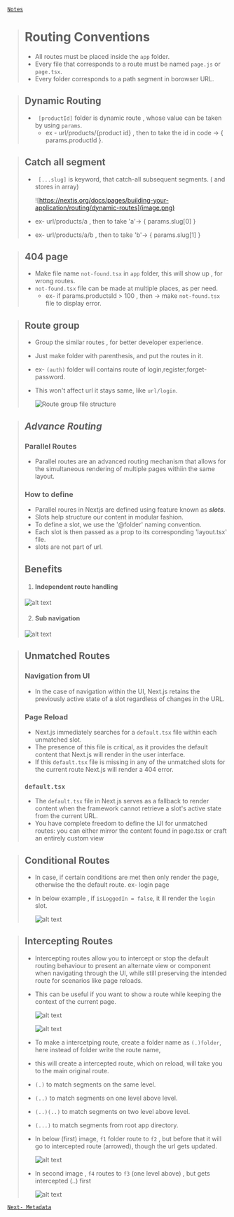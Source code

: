 [```Notes```](../../README.md)

> # Routing Conventions
> - All routes must be placed inside the ```app``` folder.
> - Every file that corresponds to a route must be named ```page.js``` or ```page.tsx```.
> - Every folder corresponds to a path segment in borowser URL.

> ## Dynamic Routing
> - ``` [productId]``` folder is dynamic route , whose value can be taken by using `params`.
>    - ex - url/products/{product id} ,  then to take the id in code ->  { params.productId }.

> ## Catch all segment
> - ``` [...slug]``` is keyword, that catch-all subsequent segments.  ( and stores in array) 
>
>   ![https://nextjs.org/docs/pages/building-your-application/routing/dynamic-routes](image.png)
>  -  ex- url/products/a , then to take 'a'->  { params.slug[0] } 
>  -  ex- url/products/a/b , then to take 'b'->  { params.slug[1] } 

> ## 404 page
>  -  Make file name ```not-found.tsx```  in ```app``` folder, this will show up , for wrong routes.
>  -  ```not-found.tsx``` file can be made at multiple places, as per need.
>     - ex- if params.productsId > 100 , then -> make ```not-found.tsx``` file to display error.


> ## Route group
>  -  Group the similar routes , for better developer experience.
>  -  Just make folder with parenthesis, and put the routes in it.
>  -  ex- ```(auth)``` folder will contains route of login,register,forget-password.
>  - This won't affect url it stays same, like  ```url/login```.
>
>    ![Route group file structure](image-13.png)
>



> ## ***Advance Routing***
>
> ### Parallel Routes
> - Parallel routes are an advanced routing mechanism that allows for the simultaneous rendering of multiple pages withiin the same layout.
> ### How to define
> - Parallel roures in Nextjs are defined using feature known as  ***slots***.
> - Slots help structure our content in modular fashion.
> - To define a slot, we use the '@folder' naming convention.
> - Each slot is then passed as a prop to its corresponding 'layout.tsx' file. 
> - slots are not part of url.
>
> ## Benefits
> 1. #### Independent route handling
>  ![alt text](image-12.png)
>
> 2. #### Sub navigation
>   ![alt text](image-14.png)
> 

> ## Unmatched Routes
>
>  ### Navigation from UI
> - In the case of navigation within the UI, Next.js retains the previously active state of
a slot regardless of changes in the URL.
> ### Page Reload
> - Next.js immediately searches for a `default.tsx` file within each unmatched slot.
> - The presence of this file is critical, as it provides the default content that Next.js
> will render in the user interface.
> - If this `default.tsx` file is missing in any of the unmatched slots for the current route
Next.js will render a 404 error.
>  ### `default.tsx`
> - The `default.tsx` file in Next.js serves as a fallback to render content when the
> framework cannot retrieve a slot's active state from the current URL.
> - You have complete freedom to define the IJI for unmatched routes: you can either
> mirror the content found in page.tsx or craft an entirely custom view

> ## Conditional Routes
>
> - In case, if certain conditions are met then only render the page, otherwise the the default route. ex- login page
> -  In below example , if `isLoggedIn = false`, it ill render the `login` slot.
>
>    ![alt text](image-15.png)

> ## Intercepting Routes
>
> - Intercepting routes allow you to intercept or stop the default routing behaviour to
> present an alternate view or component when navigating through the UI, while still
> preserving the intended route for scenarios like page reloads.
> - This can be useful if you want to show a route while keeping the context of the
> current page.
>
>   ![alt text](image-16.png)
>
>   ![alt text](image-17.png)
>
> - To make a intercetping route, create a folder name as `(.)folder`, here instead of folder write the route name,
> - this will create a intercepted route, which on reload, will take you to the main original route.
>
> - `(.)` to match segments on the same level. 
> - `(..)` to match segments on one level above level. 
> - `(..)(..)` to match segments on two level above level. 
> - `(...)` to match segments from root app directory. 
>
> - In below (first) image, `f1` folder route to `f2` , but before that it will go to intercepted route (arrowed), though the url gets updated.
>  
>   ![alt text](image-19.png)
>
> -  In second image , `f4` routes to `f3`  (one level above) , but gets intercepted (..) first
>
>    ![alt text](image-20.png)



[```Next- Metadata```](./Metadata.md)


